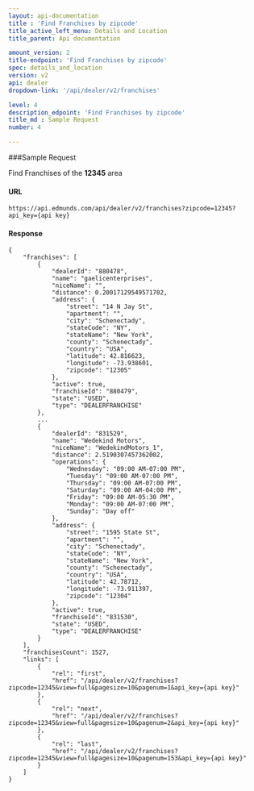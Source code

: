 ```yaml
---
layout: api-documentation
title : 'Find Franchises by zipcode'
title_active_left_menu: Details and Location
title_parent: Api documentation

amount_version: 2
title-endpoint: 'Find Franchises by zipcode'
spec: details_and_location
version: v2
api: dealer
dropdown-link: '/api/dealer/v2/franchises'

level: 4
description_edpoint: 'Find Franchises by zipcode'
title_md : Sample Request
number: 4

---
```


###Sample Request

Find Franchises of the **12345** area

#### URL

    https://api.edmunds.com/api/dealer/v2/franchises?zipcode=12345?api_key={api key}

#### Response

    {
        "franchises": [
            {
                "dealerId": "880478",
                "name": "gaelicenterprises",
                "niceName": "",
                "distance": 0.20017129549571702,
                "address": {
                    "street": "14 N Jay St",
                    "apartment": "",
                    "city": "Schenectady",
                    "stateCode": "NY",
                    "stateName": "New York",
                    "county": "Schenectady",
                    "country": "USA",
                    "latitude": 42.816623,
                    "longitude": -73.938601,
                    "zipcode": "12305"
                },
                "active": true,
                "franchiseId": "880479",
                "state": "USED",
                "type": "DEALERFRANCHISE"
            },
            ...
            {
                "dealerId": "831529",
                "name": "Wedekind Motors",
                "niceName": "WedekindMotors_1",
                "distance": 2.5190307457362002,
                "operations": {
                    "Wednesday": "09:00 AM-07:00 PM",
                    "Tuesday": "09:00 AM-07:00 PM",
                    "Thursday": "09:00 AM-07:00 PM",
                    "Saturday": "09:00 AM-04:00 PM",
                    "Friday": "09:00 AM-05:30 PM",
                    "Monday": "09:00 AM-07:00 PM",
                    "Sunday": "Day off"
                },
                "address": {
                    "street": "1595 State St",
                    "apartment": "",
                    "city": "Schenectady",
                    "stateCode": "NY",
                    "stateName": "New York",
                    "county": "Schenectady",
                    "country": "USA",
                    "latitude": 42.78712,
                    "longitude": -73.911397,
                    "zipcode": "12304"
                },
                "active": true,
                "franchiseId": "831530",
                "state": "USED",
                "type": "DEALERFRANCHISE"
            }
        ],
        "franchisesCount": 1527,
        "links": [
            {
                "rel": "first",
                "href": "/api/dealer/v2/franchises?zipcode=12345&view=full&pagesize=10&pagenum=1&api_key={api key}"
            },
            {
                "rel": "next",
                "href": "/api/dealer/v2/franchises?zipcode=12345&view=full&pagesize=10&pagenum=2&api_key={api key}"
            },
            {
                "rel": "last",
                "href": "/api/dealer/v2/franchises?zipcode=12345&view=full&pagesize=10&pagenum=153&api_key={api key}"
            }
        ]
    }
    
